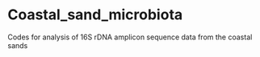 # Coastal_sand_microbiota
Codes for analysis of 16S rDNA amplicon sequence data from the coastal sands
